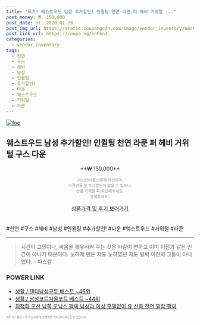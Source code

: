 ```yaml
--- 
title: "특가! 웨스트우드 남성 추가할인! 인퀼팅 천연 라쿤 퍼 헤비 거위털 ..." 
post_money: ₩. 150,000 
post_date: dt. 2020.01.29 
post_img_url: https://static.coupangcdn.com/image/vendor_inventory/a8a6/3f7f90bd0ff6becf442b05ae6f539a07c5a9f8b72d4a77bb0877ec4c69b1.JPG 
post_link_url: https://coupa.ng/bnFmnJ 
categories: 
  - vendor_inventory 
tags: 
  - 천연 
  - 구스 
  - 헤비 
  - 남성 
  - 인퀼팅 
  - 추가할인! 
  - 다운 
  - 웨스트우드 
  - 거위털 
  - 라쿤 
--- 
```

[![foo](https://static.coupangcdn.com/image/vendor_inventory/a8a6/3f7f90bd0ff6becf442b05ae6f539a07c5a9f8b72d4a77bb0877ec4c69b1.JPG)](https://coupa.ng/bnFmnJ) 

## 웨스트우드 남성 추가할인! 인퀼팅 천연 라쿤 퍼 헤비 거위털 구스 다운 
<p style="text-align: center;">**₩ 150,000**</p> 
<p style="text-align: center;"><span style="color: #898c8f; font-family: Georgia,Times,serif; font-size: 0.75em;">2020년01월29일에 작성되어, <br>가격변동 및 추가할인이 있을 수 있으니,<br> 상품 가격을 꼭!확인해주세요.<br>행복하세요~</span> 
</p>	 
<div markdown="0" style="text-align: center;"><a href="https://coupa.ng/bnFmnJ" class="btn btn--success">상품가격 및 후기 보러가기</a></div> 
<br><br> 
  #천연 #구스 #헤비 #남성 #인퀼팅 #추가할인! #다운 #웨스트우드 #거위털 #라쿤 
<hr> 

> 시간이 고민이나, 싸움을 쾌유시켜 주는 것은 사람이 변하고 이미 이전과 같은 인간이 아니기 때문이다. 노하게 만든 자도 노하였던 자도 벌써 이전의 그들이 아니었다. - 파스칼 


### POWER LINK

* <a href="https://blog.naver.com/santokki14/221787245764" target="_blank">생활 / 탠디남성구두 베스트 ~46위</a>
* <a href="https://blog.naver.com/santokki14/221777306209" target="_blank">생활 / 남성코트겨울코트 베스트 ~44위</a>
* <a href="https://blog.naver.com/sakai111/221777961056" target="_blank">최적화 오산 남쪽 오닉스 팔찌 남성과 여성 모델없이 유 신화 천연 밀랍 팔찌</a>

<span style="color: #898c8f; font-family: Georgia,Times,serif; font-size: 0.55em;">파트너스활동으로 작성자에게 일정액의 커미션이 제공될수 있습니다.</span> 
